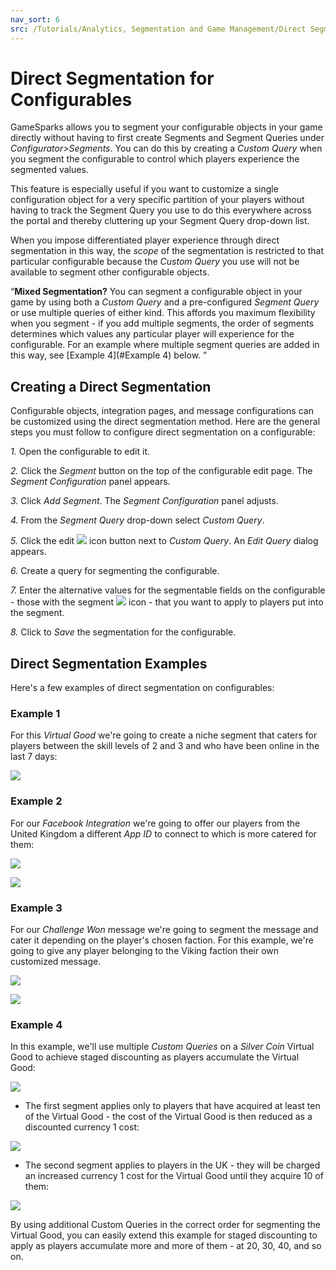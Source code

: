 ```yaml
---
nav_sort: 6
src: /Tutorials/Analytics, Segmentation and Game Management/Direct Segmentation for Configurables.md
---
```

# Direct Segmentation for Configurables

GameSparks allows you to segment your configurable objects in your game directly without having to first create Segments and Segment Queries under *Configurator>Segments*. You can do this by creating a *Custom Query* when you segment the configurable to control which players experience the segmented values.

This feature is especially useful if you want to customize a single configuration object for a very specific partition of your players without having to track the Segment Query you use to do this everywhere across the portal and thereby cluttering up your Segment Query drop-down list.

When you impose differentiated player experience through direct segmentation in this way, the *scope* of the segmentation is restricted to that particular configurable because the *Custom Query* you use will not be available to segment other configurable objects.

<q>**Mixed Segmentation?** You can segment a configurable object in your game by using both a *Custom Query* and a pre-configured *Segment Query* or use multiple queries of either kind. This affords you maximum flexibility when you segment - if you add multiple segments, the order of segments determines which values any particular player will experience for the configurable. For an example where multiple segment queries are added in this way, see [Example 4](#Example 4) below. </q>

## Creating a Direct Segmentation

Configurable objects, integration pages, and message configurations can be customized using the direct segmentation method. Here are the general steps you must follow to configure direct segmentation on a configurable:

*1.* Open the configurable to edit it.

*2.* Click the *Segment* button on the top of the configurable edit page. The *Segment Configuration* panel appears.

*3.* Click *Add Segment*. The *Segment Configuration* panel adjusts.

*4.* From the *Segment Query* drop-down select *Custom Query*.

*5.* Click the edit ![](/img/icons/editicon.png) icon button next to *Custom Query*. An *Edit Query* dialog appears.

*6.* Create a query for segmenting the configurable.

*7.* Enter the alternative values for the segmentable fields on the configurable - those with the segment ![](/img/icons/segmenticon.png) icon - that you want to apply to players put into the segment.

*8.* Click to *Save* the segmentation for the configurable.

## Direct Segmentation Examples

Here's a few examples of direct segmentation on configurables:

### Example 1

For this *Virtual Good* we're going to create a niche segment that caters for players between the skill levels of 2 and 3 and who have been online in the last 7 days:

![](img/DirectSegment/1.png)

### Example 2

For our *Facebook Integration* we're going to offer our players from the United Kingdom a different *App ID* to connect to which is more catered for them:

![](img/DirectSegment/2.png)

![](img/DirectSegment/3.png)


### Example 3

For our *Challenge Won* message we're going to segment the message and cater it depending on the player's chosen faction. For this example, we're going to give any player belonging to the Viking faction their own customized message.

![](img/DirectSegment/4.png)

![](img/DirectSegment/5.png)

### Example 4

In this example, we'll use multiple *Custom Queries* on a *Silver Coin* Virtual Good to achieve staged discounting as players accumulate the Virtual Good:

![](img/DirectSegment/8.png)

* The first segment applies only to players that have acquired at least ten of the Virtual Good - the cost of the Virtual Good is then reduced as a discounted currency 1 cost:

![](img/DirectSegment/6.png)

* The second segment applies to players in the UK - they will be charged an increased currency 1 cost for the Virtual Good until they acquire 10 of them:

![](img/DirectSegment/7.png)

By using additional Custom Queries in the correct order for segmenting the Virtual Good, you can easily extend this example for staged discounting to apply as players accumulate more and more of them - at 20, 30, 40, and so on.
